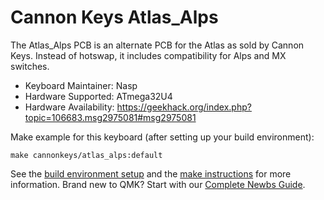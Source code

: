 # Cannon Keys Atlas_Alps

The Atlas_Alps PCB is an alternate PCB for the Atlas as sold by Cannon Keys. Instead of hotswap, it includes compatibility for Alps and MX switches.

* Keyboard Maintainer: Nasp
* Hardware Supported: ATmega32U4
* Hardware Availability: https://geekhack.org/index.php?topic=106683.msg2975081#msg2975081

Make example for this keyboard (after setting up your build environment):

    make cannonkeys/atlas_alps:default

See the [build environment setup](https://docs.qmk.fm/#/getting_started_build_tools) and the [make instructions](https://docs.qmk.fm/#/getting_started_make_guide) for more information. Brand new to QMK? Start with our [Complete Newbs Guide](https://docs.qmk.fm/#/newbs).
